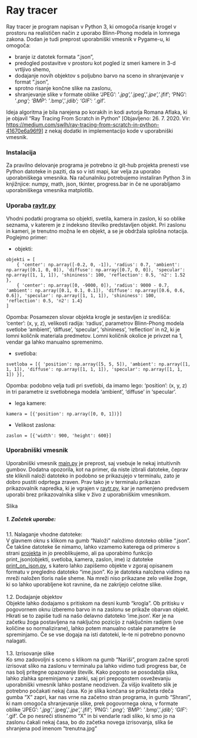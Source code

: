 <h1 class="code-line" data-line-start=0 data-line-end=1 ><a id="Ray_tracer_0"></a>Ray tracer</h1>
<p class="has-line-data" data-line-start="2" data-line-end="3">Ray tracer je program napisan v Python 3, ki omogoča risanje krogel v prostoru na realističen način z uporabo Blinn-Phong modela in lomnega zakona. Dodan je tudi preprost uporabniški vmesnik v Pygame-u, ki omogoča:</p>
<ul>
<li class="has-line-data" data-line-start="3" data-line-end="4">branje iz datotek formata “.json”,</li>
<li class="has-line-data" data-line-start="4" data-line-end="5">predogled postavitve v prostoru kot pogled iz smeri kamere in 3-d vrtljivo shemo,</li>
<li class="has-line-data" data-line-start="5" data-line-end="6">dodajanje novih objektov s poljubno barvo na sceno in shranjevanje v format “.json”,</li>
<li class="has-line-data" data-line-start="6" data-line-end="7">sprotno risanje končne slike na zaslonu,</li>
<li class="has-line-data" data-line-start="7" data-line-end="9">shranjevanje slike v formate oblike ‘JPEG’: ’<em>.jpg’,’</em>.jpeg’,’<em>.jpe’,’</em>.jfif’; ‘PNG’: ’<em>.png’; ‘BMP’: ’</em>.bmp’,’<em>.jdib’; ‘GIF’: ’</em>.gif’.</li>
</ul>
<p class="has-line-data" data-line-start="9" data-line-end="10">Ideja algoritma je bila narejena po korakih in kodi avtorja Romana Aflaka, ki je objavil “Ray Tracing From Scratch in Python” [Objavljeno: 26. 7. 2020. Vir:  <a href="https://medium.com/swlh/ray-tracing-from-scratch-in-python-41670e6a96f9">https://medium.com/swlh/ray-tracing-from-scratch-in-python-41670e6a96f9</a>] z nekaj dodatki in implementacijo kode v uporabniški vmesnik.</p>
<h3 class="code-line" data-line-start=10 data-line-end=11 ><a id="Instalacija_10"></a>Instalacija</h3>
<p class="has-line-data" data-line-start="11" data-line-end="12">Za pravilno delovanje programa je potrebno iz git-hub projekta prenesti vse Python datoteke in paziti, da so v isti mapi, kar velja za uporabo uporabniškega vmesnika. Na računalniku potrebujemo instaliran Python 3 in knjižnjice: numpy, math, json, tkinter, progress.bar in če ne uporabljamo uporabniškega vmesnika matplotlib.</p>
<h3 class="code-line" data-line-start=13 data-line-end=14 ><a id="Uporaba_raytrpyhttpsgithubcomenejcafraytracerblobmainraytrpy_13"></a>Uporaba <a href="https://github.com/enejcaf/ray-tracer/blob/main/raytr.py">raytr.py</a></h3>
<p class="has-line-data" data-line-start="14" data-line-end="15">Vhodni podatki programa so objekti, svetila, kamera in zaslon, ki so oblike seznama, v katerem je z indeksno številko predstavljen objekt. Pri zaslonu in kameri, je trenutno možna le en objekt, a se je obdržala splošna notacija. Poglejmo primer:</p>
<ul>
<li class="has-line-data" data-line-start="16" data-line-end="17">objekti:</li>
</ul>
<pre><code class="has-line-data" data-line-start="18" data-line-end="23" class="language-sh">objekti = [
    { <span class="hljs-string">'center'</span>: np.array([-<span class="hljs-number">0.2</span>, <span class="hljs-number">0</span>, -<span class="hljs-number">1</span>]), <span class="hljs-string">'radius'</span>: <span class="hljs-number">0.7</span>, <span class="hljs-string">'ambient'</span>: np.array([<span class="hljs-number">0.1</span>, <span class="hljs-number">0</span>, <span class="hljs-number">0</span>]), <span class="hljs-string">'diffuse'</span>: np.array([<span class="hljs-number">0.7</span>, <span class="hljs-number">0</span>, <span class="hljs-number">0</span>]), <span class="hljs-string">'specular'</span>: np.array([<span class="hljs-number">1</span>, <span class="hljs-number">1</span>, <span class="hljs-number">1</span>]), <span class="hljs-string">'shininess'</span>: <span class="hljs-number">100</span>, <span class="hljs-string">'reflection'</span>: <span class="hljs-number">0.5</span>, <span class="hljs-string">'n2'</span>: <span class="hljs-number">1.52</span> },
    { <span class="hljs-string">'center'</span>: np.array([<span class="hljs-number">0</span>, -<span class="hljs-number">9000</span>, <span class="hljs-number">0</span>]), <span class="hljs-string">'radius'</span>: <span class="hljs-number">9000</span> - <span class="hljs-number">0.7</span>, <span class="hljs-string">'ambient'</span>: np.array([<span class="hljs-number">0.1</span>, <span class="hljs-number">0.1</span>, <span class="hljs-number">0.1</span>]), <span class="hljs-string">'diffuse'</span>: np.array([<span class="hljs-number">0.6</span>, <span class="hljs-number">0.6</span>, <span class="hljs-number">0.6</span>]), <span class="hljs-string">'specular'</span>: np.array([<span class="hljs-number">1</span>, <span class="hljs-number">1</span>, <span class="hljs-number">1</span>]), <span class="hljs-string">'shininess'</span>: <span class="hljs-number">100</span>, <span class="hljs-string">'reflection'</span>: <span class="hljs-number">0.5</span>, <span class="hljs-string">'n2'</span>: <span class="hljs-number">1.4</span>}
]
</code></pre>
<p class="has-line-data" data-line-start="23" data-line-end="24">Opomba: Posamezen slovar objekta krogle je sestavljen iz središča: ‘center’: (x, y, z), velikosti radija: ‘radius’, parametrov Blinn-Phong modela svetlobe ‘ambient’, ‘diffuse’, ‘specular’, ‘shininess’, ‘reflection’ in n2, ki je lomni količnik materiala predmetov. Lomni količnik okolice je privzet na 1, vendar ga lahko manualno spremenimo.</p>
<ul>
<li class="has-line-data" data-line-start="24" data-line-end="25">svetloba:</li>
</ul>
<pre><code class="has-line-data" data-line-start="26" data-line-end="28" class="language-sh">svetloba = [{ <span class="hljs-string">'position'</span>: np.array([<span class="hljs-number">5</span>, <span class="hljs-number">5</span>, <span class="hljs-number">5</span>]), <span class="hljs-string">'ambient'</span>: np.array([<span class="hljs-number">1</span>, <span class="hljs-number">1</span>, <span class="hljs-number">1</span>]), <span class="hljs-string">'diffuse'</span>: np.array([<span class="hljs-number">1</span>, <span class="hljs-number">1</span>, <span class="hljs-number">1</span>]), <span class="hljs-string">'specular'</span>: np.array([<span class="hljs-number">1</span>, <span class="hljs-number">1</span>, <span class="hljs-number">1</span>]) }],
</code></pre>
<p class="has-line-data" data-line-start="28" data-line-end="29">Opomba: podobno velja tudi pri svetlobi, da imamo lego: ‘position’: (x, y, z) in tri parametre iz svetlobnega modela ‘ambient’, ‘diffuse’ in ‘specular’.</p>
<ul>
<li class="has-line-data" data-line-start="29" data-line-end="30">lega kamere:</li>
</ul>
<pre><code class="has-line-data" data-line-start="31" data-line-end="33" class="language-sh">kamera = [{<span class="hljs-string">'position'</span>: np.array([<span class="hljs-number">0</span>, <span class="hljs-number">0</span>, <span class="hljs-number">1</span>])}]
</code></pre>
<ul>
<li class="has-line-data" data-line-start="33" data-line-end="34">Velikost zaslona:</li>
</ul>
<pre><code class="has-line-data" data-line-start="35" data-line-end="37" class="language-sh">zaslon = [{<span class="hljs-string">'width'</span>: <span class="hljs-number">900</span>, <span class="hljs-string">'height'</span>: <span class="hljs-number">600</span>}]
</code></pre>
<h3 class="code-line" data-line-start=38 data-line-end=39 ><a id="Uporabniki_vmesnik_38"></a>Uporabniški vmesnik</h3>
<p class="has-line-data" data-line-start="39" data-line-end="40">Uporabniški vmesnik <a href="https://github.com/enejcaf/ray-tracer/blob/main/main.py">main.py</a> je preprost, saj vsebuje le nekaj intuitivnih gumbov. Dodatna opozorila, kot na primer, da niste izbrali datoteke, čeprav ste kliknili naloži datoteko in podobno se prikazujejo v terminalu, zato je dobro pustiti odprtega zraven. Prav tako je v terminalu prikazan prikazovalnik napredka, ki je vgrajen v <a href="https://github.com/enejcaf/ray-tracer/blob/main/raytr.py">raytr.py</a>, kar je namenjeno predvsem uporabi brez prikazovalnika slike v živo z uporabniškim vmesnikom.</p>
<p class="has-line-data" data-line-start="41" data-line-end="42">Slika</p>
<h5 class="code-line" data-line-start=43 data-line-end=44 ><a id="1_Zaetek_uporabe_43"></a>1. Začetek uporabe:</h5>
<p class="has-line-data" data-line-start="44" data-line-end="51">1.1. Nalaganje vhodne datoteke:<br>
V glavnem oknu s klikom na gumb “Naloži” naložimo dototeko oblike “.json”. Če takšne datoteke še nimamo, lahko vzamemo katerega od primerov s strani <a href="https://github.com/enejcaf/ray-tracer">projekta</a> in jo preoblikujemo, ali pa uporabimo funkcijo<br>
print_json(objekti, svetloba, kamera, zaslon, ime) iz datoteke <a href="https://github.com/enejcaf/ray-tracer/blob/main/print_on_json.py">print_on_json.py</a>, s katero lahko zapišemo objekte v zgoraj opisanem formatu v pregledno datoteko “ime.json”. Ko je datoteka naložena vidimo na mreži naložen tloris naše sheme. Na mreži niso prikazane zelo velike žoge, ki so lahko uporabljene kot ravnine, da ne zakrijejo celotne slike.<br>
<br>
1.2. Dodajanje objektov<br>
Objekte lahko dodajamo s pritiskom na desni kumb “krogla”. Ob pritisku v pogovornem oknu izberemo barvo in na zaslonu se prikaže obarvan objekt. Hkrati se to zapiše tudi na našo delavno datoteko ‘ime.json’. Ker je na začetku žoga postavljena na naključno pozicijo z naključnim radijem (vse količine so normalizirane), lahko potem manualno ostale parametre še spreminjamo. Če se vse dogaja na isti datoteki, le-te ni potrebno ponovno nalagati.<br>
<br>
1.3. Izrisovanje slike<br>
Ko smo zadovoljni s sceno s klikom na gumb “Nariši”, program začne sproti izrisovat sliko na zaslonu v terminalu pa lahko vidimo tudi progress bar, če nas bolj pritegne opazovanje številk. Kako pogosto se posodablja slika, lahko zlahka spreminjamo v zanki, saj pri prepogostem osveževanju uporabniški vmesnik lahko postane neodziven. Za višjo kvaliteto slik je potrebno počakati nekaj časa. Ko je slika končana se prikažeta rdeča gumba “X” zapri, kar nas vrne na začetno stran programa, in gumb “Shrani”, ki nam omogoča shranjevanje slike, prek pogovornega okna, v formate oblike ‘JPEG’: ’<em>.jpg’,’</em>.jpeg’,’<em>.jpe’,’</em>.jfif’; ‘PNG’: ’<em>.png’; ‘BMP’: ’</em>.bmp’,’<em>.jdib’; ‘GIF’: ’</em>.gif’. Če po nesreči stisnemo “X” in bi vendarle radi sliko, ki smo jo na zaslonu čakali nekaj časa, bo do začetka novega izrisovanja, slika še shranjena pod imenom “trenutna.jpg”</p>

